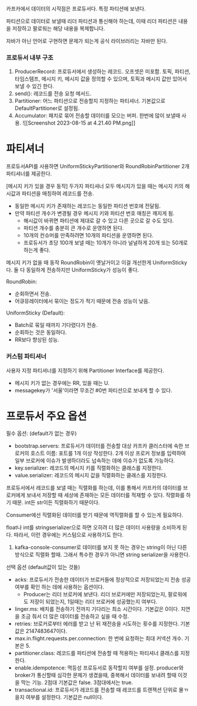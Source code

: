 
카프카에서 데이터의 시작점은 프로듀서다. 특정 파티션에 보낸다. 

파티션으로 데이터로 보낼때 리더 파티션과 통신해야 하는데, 이때 리더 파티션은 내용을 저장하고 팔로워는 해당 내용을 복제합니다. 

자바가 아닌 언어로 구현하면 문제가 되는게 공식 라이브러리는 자바만 된다. 


### 프로듀서 내부 구조
1. ProducerRecord: 프로듀서에서 생성하는 레코드. 오프셋은 미포함. 
토픽, 파티션, 타임스템프, 메시지 키, 메시지 값을 정의할 수 있으며, 토픽과 메시지 값만 있어서 보낼 수 있긴 한다. 
2. send(): 레코드를 전송 요청 메서드.
3. Partitioner: 어느 파티션으로 전송할지 지정하는 파티셔너. 기본값으로 DefaultPartitioner로 설정됨. 
4. Accumulator: 패치로 묶어 전송할 데이터를 모으는 버퍼. 한번에 많이 보낼때 사용.
![[Screenshot 2023-08-15 at 4.21.40 PM.png]]


# 파티셔너
프로듀서API를 사용하면 UniformStickyPartitioner와 RoundRobinPartitioner 2개 파티셔너를 제공한다. 

[메시지 키가 있을 경우 동작]
두가지 파티셔너 모두 메시지가 있을 때는 메시지 키의 해시값과 파티션을 매칭하여 레코드를 전송.
- 동일한 메시지 키가 존재하는 레코드는 동일한 파티션 번호에 전달됨.
- 만약 파티션 개수가 변경될 경우 메시지 키와 파티션 번호 매칭은 깨지게 됨. 
	- 해시값이 바뀌면 파티션에 제대로 갈 수 있고 다른 곳으로 갈 수도 있다. 
	- 파티션 개수를 충분히 큰 개수로 운영하면 된다. 
	- 10개의 컨슈머를 만족하려면 10개의 파티션을 운영하면 된다.
	- 프로듀서가 초당 100개 보낼 때는 10개가 아니라 널널하게 20개 또는 50개로 하는게 좋다. 

메시지 키가 없을 때 동작
RoundRobin이 옛날거이고 이걸 개선한게 UniformSticky다. 둘 다 동일하게 전송하지만 UniformSticky가 성능이 좋다. 

RoundRobin: 
- 순회하면서 전송.
- 어큐뮤레이터에서 묶이는 정도가 적기 때문에 전송 성능이 낮음.

UniformSticky (Default):
- Batch로 묶일 때까지 기다렸다가 전송.
- 순회하는 것은 동일하다.
- RR보다 향상된 성능.

### 커스텀 파티셔너
사용자 지정 파티셔너를 지정하기 위해 Partitioner Interface를 제공한다. 

- 메시지 키가 없는 경우에는 RR, 있을 때는 U.
- messagekey가 '서울'이라면 무조건 #0번 파티션으로 보내게 할 수 있다. 


# 프로듀서 주요 옵션

필수 옵션: (default가 없는 경우)
- bootstrap.servers: 프로듀서가 데이터를 전송할 대상 카프카 클러스터에 속한 브로커의 호스트 이름: 포트를 1개 이상 작성한다. 2개 이상 프로커 정보를 입력하여 일부 브로커에 이슈가 발생하더라도 넙속하는 데에 이슈가 없도록 가능하다.
- key.serializer: 레코드의 메시지 키를 직렬화하는 클래스를 지정한다.
- value.serializer: 레코드의 메시지 값을 직렬화하는 클래스를 지정한다.

프로듀서에서 레코드를 보낼 때는 직렬화를 하는데, 이를 통해서 카프카의 데이터를 브로커에게 보내서 저장할 때 세상에 존재하는 모든 데이터를 적재할 수 있다. 직렬화를 하기 때문. int든 str이든 직렬화하기 때문이다. 

Consumer에선 직렬화된 데이터를 받기 때문에 역직렬화를 할 수 있는게 필요하다. 

float나 int를 stringserializer으로 하면 오히려 더 많은 데이터 사용량을 소비하게 된다. 따라서, 이런 경우에는 커스텀으로 사용하기도 한다.

1) kafka-console-consumer로 데이터를 보지 못 하는 경우는 string이 아닌 다른 방식으로 직렬화 할때. 그래서 특수한 경우가 아니면 string serializer을 사용한다.


선택 옵션 (default값이 있는 것들)
- acks: 프로듀서가 전송한 데이터가 브로커들에 정상적으로 저장되었는지 전송 성공 여부를 확인 하는 데에 사용하는 옵션이다. 
	- Producer는 리더 브로커에 보낸다. 리더 브로커에만 저장되었는지, 팔로워에도 저장이 되었는지, 1일때는 리더 브로커에 성공했는지 여부다. 
- linger.ms: 배치를 전송하기 전까지 기다리는 최소 시간이다. 기본값은 0이다. 지연을 조금 줘서 더 많은 데이터를 전송하고 싶을 때 수정.
- retries: 브로커로부터 에러를 받고 난 뒤 재전송을 시도하는 횟수를 지정한다. 기본값은 2147483647이다.
- max.in.flight.requests.per.connection: 한 번에 요청하는 최대 커넥션 개수. 기본은 5.
- partitioner.class: 레코드를 파티션에 전송할 때 적용하는 파티셔너 클래스를 지정한다. 
- enable.idempotence: 멱등성 프로듀서로 동작할지 여부를 설정. producer와 broker가 통신할때 심각한 문제가 생겼을때, 중복해서 데이터를 보내려 할때 이것을 막는 기능. 2점대 기본값은 false. 3점대에서는 true.
- transactional.id: 프로듀서가 레코드를 전송할 때 레코드를 트랜잭션 단위로 물ㄲ을지 여부를 설정한다. 기본값은 null이다. 



